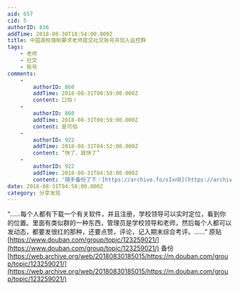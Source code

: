 ```yaml
---
aid: 657
cid: 5
authorID: 836
addTime: 2018-08-30T18:54:00.000Z
title: 中国高校强制要求老师提交社交账号并加入监控群
tags:
    - 老师
    - 社交
    - 账号
comments:
    -
        authorID: 860
        addTime: 2018-08-31T00:59:00.000Z
        content: 口怕！
    -
        authorID: 860
        addTime: 2018-08-31T00:59:00.000Z
        content: 是可怕
    -
        authorID: 922
        addTime: 2018-08-31T04:52:00.000Z
        content: “快了，就快了”
    -
        authorID: 922
        addTime: 2018-08-31T04:58:00.000Z
        content: '随手备份了下：[https://archive.fo/sIxnD](https://archive.fo/sIxnD)'
date: 2018-08-31T04:58:00.000Z
category: 分享发现
---
```


“……每个人都有下载一个有关软件，并且注册，学校领导可以实时定位，看到你的位置。里面有类似群的一种东西，管理员是学校领导和老师，然后每个人都可以发动态，都要发很红的那种，还要点赞，评论，记入期末综合考评。……” 原贴[https://www.douban.com/group/topic/123259021/](https://www.douban.com/group/topic/123259021/) 备份[https://web.archive.org/web/20180830185015/https://m.douban.com/group/topic/123259021/](https://web.archive.org/web/20180830185015/https://m.douban.com/group/topic/123259021/)
